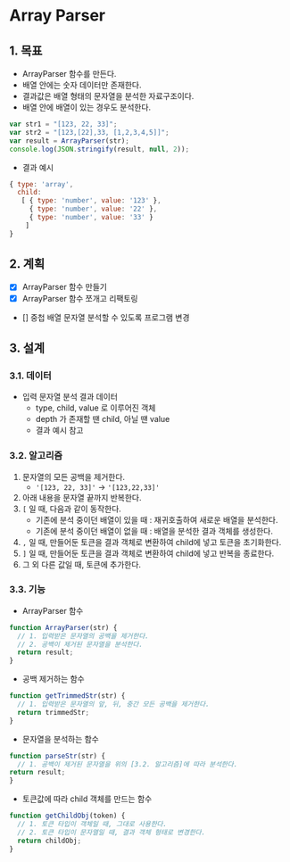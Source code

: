 # Array Parser

## 1. 목표

- ArrayParser 함수를 만든다.
- 배열 안에는 숫자 데이터만 존재한다.
- 결과값은 배열 형태의 문자열을 분석한 자료구조이다.
- 배열 안에 배열이 있는 경우도 분석한다.

```javascript
var str1 = "[123, 22, 33]";
var str2 = "[123,[22],33, [1,2,3,4,5]]";
var result = ArrayParser(str);
console.log(JSON.stringify(result, null, 2));
```

- 결과 예시

```javascript
{ type: 'array',
  child: 
   [ { type: 'number', value: '123' },
     { type: 'number', value: '22' },
     { type: 'number', value: '33' }
    ] 
}
```

## 2. 계획

- [x] ArrayParser 함수 만들기
- [x] ArrayParser 함수 쪼개고 리팩토링
- [] 중첩 배열 문자열 분석할 수 있도록 프로그램 변경

## 3. 설계

### 3.1. 데이터

* 입력 문자열 분석 결과 데이터
  - type, child, value 로 이루어진 객체
  - depth 가 존재할 땐 child, 아닐 땐 value
  - 결과 예시 참고

### 3.2. 알고리즘

1. 문자열의 모든 공백을 제거한다.
    - `'[123, 22, 33]'` -> `'[123,22,33]'`
2. 아래 내용을 문자열 끝까지 반복한다.
3. `[` 일 때, 다음과 같이 동작한다.
    - 기존에 분석 중이던 배열이 있을 때 : 재귀호출하여 새로운 배열을 분석한다.
    - 기존에 분석 중이던 배열이 없을 때 : 배열을 분석한 결과 객체를 생성한다.
4. `,` 일 때, 만들어둔 토큰을 결과 객체로 변환하여 child에 넣고 토큰을 초기화한다.
5. `]` 일 때, 만들어둔 토큰을 결과 객체로 변환하여 child에 넣고 반복을 종료한다.
6. 그 외 다른 값일 때, 토큰에 추가한다.

### 3.3. 기능

- ArrayParser 함수

```javascript
function ArrayParser(str) {
  // 1. 입력받은 문자열의 공백을 제거한다.
  // 2. 공백이 제거된 문자열을 분석한다.
  return result;
}
```

- 공백 제거하는 함수

```javascript
function getTrimmedStr(str) {
  // 1. 입력받은 문자열의 앞, 뒤, 중간 모든 공백을 제거한다.
  return trimmedStr;
}
```

- 문자열을 분석하는 함수

```javascript
function parseStr(str) {
  // 1. 공백이 제거된 문자열을 위의 [3.2. 알고리즘]에 따라 분석한다.
return result;
}
```

- 토큰값에 따라 child 객체를 만드는 함수

```javascript
function getChildObj(token) {
  // 1. 토큰 타입이 객체일 때, 그대로 사용한다.
  // 2. 토큰 타입이 문자열일 때, 결과 객체 형태로 변경한다.
  return childObj;  
}
```